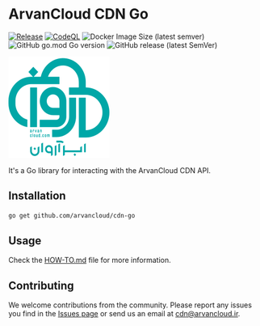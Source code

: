 # ArvanCloud CDN Go

[![Release](https://github.com/arvancloud/cdn-go/actions/workflows/release.yaml/badge.svg)](https://github.com/arvancloud/cdn-go/actions/workflows/release.yaml) [![CodeQL](https://github.com/arvancloud/cdn-go/actions/workflows/codeql.yaml/badge.svg)](https://github.com/arvancloud/cdn-go/actions/workflows/codeql.yaml) ![Docker Image Size (latest semver)](https://img.shields.io/docker/image-size/r1cloud/cdn?sort=semver) ![GitHub go.mod Go version](https://img.shields.io/github/go-mod/go-version/arvancloud/cdn-go) ![GitHub release (latest SemVer)](https://img.shields.io/github/v/release/arvancloud/cdn-go?display_name=tag&label=version&sort=semver)

![logo](.github/logo.svg)

It's a Go library for interacting with the ArvanCloud CDN API.

## Installation

```bash
go get github.com/arvancloud/cdn-go
```

## Usage

Check the [HOW-TO.md](docs/HOW-TO.md) file for more information.

## Contributing

We welcome contributions from the community. Please report any issues you find in the [Issues page](https://github.com/arvancloud/cdn-go/issues) or send us an email at [cdn@arvancloud.ir](mailto:cdn@arvancloud.ir).
